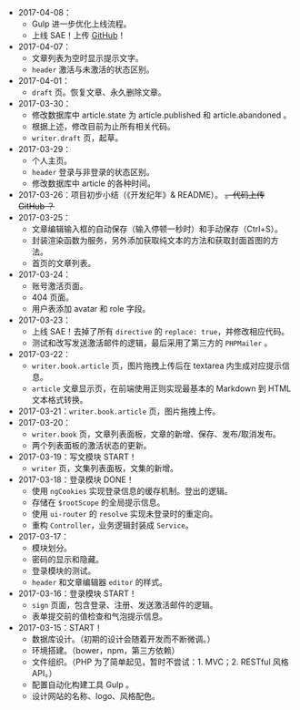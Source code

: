 * 2017-04-08：
    - Gulp 进一步优化上线流程。
    - 上线 SAE！上传 [GitHub](https://github.com/baishusama/suger)！
* 2017-04-07：
    - 文章列表为空时显示提示文字。
    - `header` 激活与未激活的状态区别。
* 2017-04-01：
    - `draft` 页。恢复文章、永久删除文章。
* 2017-03-30：
    - 修改数据库中 article.state 为 article.published 和 article.abandoned 。
    - 根据上述，修改目前为止所有相关代码。
    - `writer.draft` 页，起草。
* 2017-03-29：
    - 个人主页。
    - `header` 登录与非登录的状态区别。
    - 修改数据库中 article 的各种时间。
* 2017-03-26：项目初步小结（《开发纪年》& README）。 ~~。代码上传 GitHub ？~~
* 2017-03-25：
    - 文章编辑输入框的自动保存（输入停顿一秒时）和手动保存（Ctrl+S）。
    - 封装渲染函数为服务，另外添加获取纯文本的方法和获取封面首图的方法。
    - 首页的文章列表。
* 2017-03-24：
    - 账号激活页面。
    - 404 页面。
    - 用户表添加 avatar 和 role 字段。
* 2017-03-23：
    - 上线 SAE！去掉了所有 `directive` 的 `replace: true`，并修改相应代码。
    - 测试和改写发送激活邮件的逻辑，最后采用了第三方的 `PHPMailer` 。
* 2017-03-22：
    - `writer.book.article` 页，图片拖拽上传后在 textarea 内生成对应提示信息。
    - `article` 文章显示页，在前端使用正则实现最基本的 Markdown 到 HTML 文本格式转换。
* 2017-03-21：`writer.book.article` 页，图片拖拽上传。
* 2017-03-20：
    - `writer.book` 页，文章列表面板，文章的新增、保存、发布/取消发布。
    - 两个列表面板的激活状态的更新。
* 2017-03-19：写文模块 START！
    - `writer` 页，文集列表面板，文集的新增。
* 2017-03-18：登录模块 DONE！
    - 使用 `ngCookies` 实现登录信息的缓存机制。登出的逻辑。
    - 存储在 `$rootScope` 的全局提示信息。
    - 使用 `ui-router` 的 `resolve` 实现未登录时的重定向。
    - 重构 `Controller`，业务逻辑封装成 `Service`。
* 2017-03-17：
    - 模块划分。
    - 密码的显示和隐藏。
    - 登录模块的测试。
    - `header` 和文章编辑器 `editor` 的样式。
* 2017-03-16：登录模块 START！
    - `sign` 页面，包含登录、注册、发送激活邮件的逻辑。
    - 表单提交前的值检查和气泡提示信息。
* 2017-03-15：START！
    - 数据库设计。（初期的设计会随着开发而不断微调。）
    - 环境搭建。（bower，npm，第三方依赖）
    - 文件组织。（PHP 为了简单起见，暂时不尝试：1. MVC；2. RESTful 风格 API。）
    - 配置自动化构建工具 Gulp 。
    - 设计网站的名称、logo、风格配色。